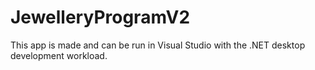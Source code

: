 # JewelleryProgramV2

This app is made and can be run in Visual Studio with the .NET desktop development workload.

